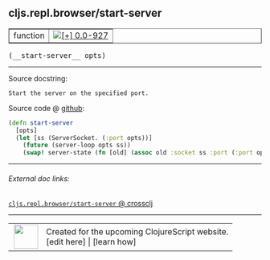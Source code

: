 ## cljs.repl.browser/start-server



 <table border="1">
<tr>
<td>function</td>
<td><a href="https://github.com/cljsinfo/cljs-api-docs/tree/0.0-927"><img valign="middle" alt="[+] 0.0-927" title="Added in 0.0-927" src="https://img.shields.io/badge/+-0.0--927-lightgrey.svg"></a> </td>
</tr>
</table>


 <samp>
(__start-server__ opts)<br>
</samp>

---





Source docstring:

```
Start the server on the specified port.
```


Source code @ [github](https://github.com/clojure/clojurescript/blob/r971/src/clj/cljs/repl/browser.clj#L247-L252):

```clj
(defn start-server
  [opts]
  (let [ss (ServerSocket. (:port opts))]
    (future (server-loop opts ss))
    (swap! server-state (fn [old] (assoc old :socket ss :port (:port opts))))))
```

<!--
Repo - tag - source tree - lines:

 <pre>
clojurescript @ r971
└── src
    └── clj
        └── cljs
            └── repl
                └── <ins>[browser.clj:247-252](https://github.com/clojure/clojurescript/blob/r971/src/clj/cljs/repl/browser.clj#L247-L252)</ins>
</pre>

-->

---



###### External doc links:

[`cljs.repl.browser/start-server` @ crossclj](http://crossclj.info/fun/cljs.repl.browser/start-server.html)<br>

---

 <table>
<tr><td>
<img valign="middle" align="right" width="48px" src="http://i.imgur.com/Hi20huC.png">
</td><td>
Created for the upcoming ClojureScript website.<br>
[edit here] | [learn how]
</td></tr></table>

[edit here]:https://github.com/cljsinfo/cljs-api-docs/blob/master/cljsdoc/cljs.repl.browser_start-server.cljsdoc
[learn how]:https://github.com/cljsinfo/cljs-api-docs/wiki/cljsdoc-files

<!--

This information was too distracting to show to readers, but I'll leave it
commented here since it is helpful to:

- pretty-print the data used to generate this document
- and show how to retrieve that data



The API data for this symbol:

```clj
{:ns "cljs.repl.browser",
 :name "start-server",
 :signature ["[opts]"],
 :history [["+" "0.0-927"]],
 :type "function",
 :full-name-encode "cljs.repl.browser_start-server",
 :source {:code "(defn start-server\n  [opts]\n  (let [ss (ServerSocket. (:port opts))]\n    (future (server-loop opts ss))\n    (swap! server-state (fn [old] (assoc old :socket ss :port (:port opts))))))",
          :title "Source code",
          :repo "clojurescript",
          :tag "r971",
          :filename "src/clj/cljs/repl/browser.clj",
          :lines [247 252]},
 :full-name "cljs.repl.browser/start-server",
 :docstring "Start the server on the specified port."}

```

Retrieve the API data for this symbol:

```clj
;; from Clojure REPL
(require '[clojure.edn :as edn])
(-> (slurp "https://raw.githubusercontent.com/cljsinfo/cljs-api-docs/catalog/cljs-api.edn")
    (edn/read-string)
    (get-in [:symbols "cljs.repl.browser/start-server"]))
```

-->
